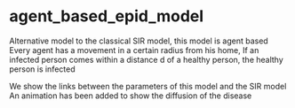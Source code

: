 # agent_based_epid_model

Alternative model to the classical SIR model, this model is agent based
Every agent has a movement in a certain radius from his home, 
If an infected person comes within a distance d of a healthy person, the healthy person is infected

We show the links between the parameters of this model and the SIR model
An animation has been added to show the diffusion of the disease
